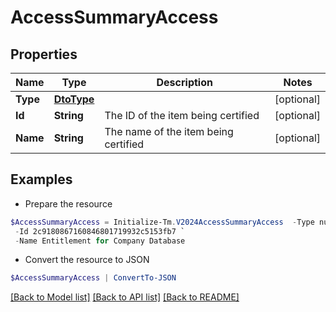 # AccessSummaryAccess
## Properties

Name | Type | Description | Notes
------------ | ------------- | ------------- | -------------
**Type** | [**DtoType**](DtoType.md) |  | [optional] 
**Id** | **String** | The ID of the item being certified | [optional] 
**Name** | **String** | The name of the item being certified | [optional] 

## Examples

- Prepare the resource
```powershell
$AccessSummaryAccess = Initialize-Tm.V2024AccessSummaryAccess  -Type null `
 -Id 2c9180867160846801719932c5153fb7 `
 -Name Entitlement for Company Database
```

- Convert the resource to JSON
```powershell
$AccessSummaryAccess | ConvertTo-JSON
```

[[Back to Model list]](../README.md#documentation-for-models) [[Back to API list]](../README.md#documentation-for-api-endpoints) [[Back to README]](../README.md)

